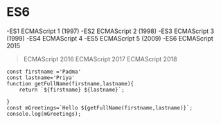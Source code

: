 # ES6
-ES1 	ECMAScript 1 (1997)
-ES2 	ECMAScript 2 (1998)
-ES3 	ECMAScript 3 (1999)
-ES4 	ECMAScript 4
-ES5 	ECMAScript 5 (2009)
-ES6 	ECMAScript 2015
>ECMAScript 2016
>ECMAScript 2017
>ECMAScript 2018
```
const firstname ='Padma'
const lastname='Priya'
function getFullName(firstname,lastname){
    return `${firstname} ${lastname}`;

}
const mGreetings=`Hello ${getFullName(firstname,lastname)}`;
console.log(mGreetings);

```

